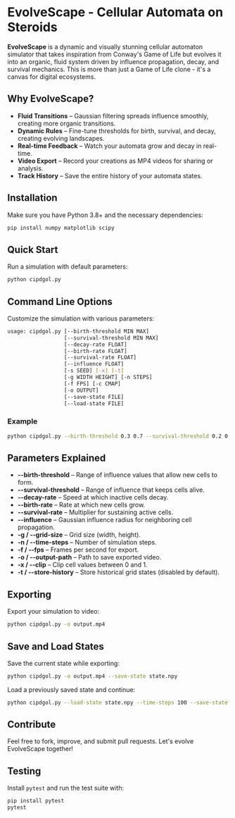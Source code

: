 # EvolveScape - Cellular Automata on Steroids

**EvolveScape** is a dynamic and visually stunning cellular automaton simulator that takes inspiration from Conway's Game of Life but evolves it into an organic, fluid system driven by influence propagation, decay, and survival mechanics. This is more than just a Game of Life clone - it's a canvas for digital ecosystems.

## Why EvolveScape?
- **Fluid Transitions** – Gaussian filtering spreads influence smoothly, creating more organic transitions.
- **Dynamic Rules** – Fine-tune thresholds for birth, survival, and decay, creating evolving landscapes.
- **Real-time Feedback** – Watch your automata grow and decay in real-time.
- **Video Export** – Record your creations as MP4 videos for sharing or analysis.
- **Track History** – Save the entire history of your automata states.

## Installation
Make sure you have Python 3.8+ and the necessary dependencies:

```bash
pip install numpy matplotlib scipy
```

## Quick Start
Run a simulation with default parameters:

```bash
python cipdgol.py
```

## Command Line Options
Customize the simulation with various parameters:

```bash
usage: cipdgol.py [--birth-threshold MIN MAX]
                  [--survival-threshold MIN MAX]
                  [--decay-rate FLOAT]
                  [--birth-rate FLOAT]
                  [--survival-rate FLOAT]
                  [--influence FLOAT]
                  [-s SEED] [-x] [-t]
                  [-g WIDTH HEIGHT] [-n STEPS]
                  [-f FPS] [-c CMAP]
                  [-o OUTPUT]
                  [--save-state FILE]
                  [--load-state FILE]
```

### Example
```bash
python cipdgol.py --birth-threshold 0.3 0.7 --survival-threshold 0.2 0.9 --time-steps 500 --fps 60 -g 1024 1024 -o simulation.mp4 --save-state final.npy
```

## Parameters Explained
- **--birth-threshold** – Range of influence values that allow new cells to form.
- **--survival-threshold** – Range of influence that keeps cells alive.
- **--decay-rate** – Speed at which inactive cells decay.
- **--birth-rate** – Rate at which new cells grow.
- **--survival-rate** – Multiplier for sustaining active cells.
- **--influence** – Gaussian influence radius for neighboring cell propagation.
- **-g / --grid-size** – Grid size (width, height).
- **-n / --time-steps** – Number of simulation steps.
- **-f / --fps** – Frames per second for export.
- **-o / --output-path** – Path to save exported video.
- **-x / --clip** – Clip cell values between 0 and 1.
- **-t / --store-history** – Store historical grid states (disabled by default).

## Exporting
Export your simulation to video:

```bash
python cipdgol.py -o output.mp4
```

## Save and Load States
Save the current state while exporting:
```bash
python cipdgol.py -o output.mp4 --save-state state.npy
```
Load a previously saved state and continue:
```bash
python cipdgol.py --load-state state.npy --time-steps 100 --save-state next.npy -o next.mp4
```

## Contribute
Feel free to fork, improve, and submit pull requests. Let's evolve EvolveScape together!

## Testing
Install `pytest` and run the test suite with:
```bash
pip install pytest
pytest
```

